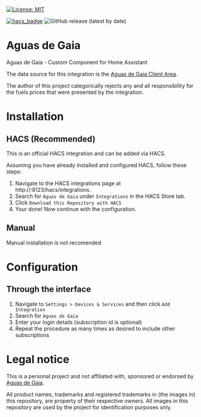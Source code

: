 [![License: MIT](https://img.shields.io/badge/License-MIT-yellow.svg)](https://opensource.org/licenses/MIT)

[![hacs_badge](https://img.shields.io/badge/HACS-Custom-41BDF5.svg?style=for-the-badge)](https://github.com/hacs/integration)
![GitHub release (latest by date)](https://img.shields.io/github/v/release/zerolo/aguasgaiaHA?style=for-the-badge)


# Aguas de Gaia
Aguas de Gaia  - Custom Component for Home Assistant

The data source for this integration is the [Aguas de Gaia Client Area](https://portal.ucloud.cgi.com/uPortal2/gaia/index.html#/login).

The author of this project categorically rejects any and all responsibility for the fuels prices that were presented by the integration.

# Installation
## HACS (Recommended)
This is an official HACS integration and can be added via HACS.

Assuming you have already installed and configured HACS, follow these steps:

1. Navigate to the HACS integrations page at http://<your-home-assistant>:8123/hacs/integrations.
2. Search for `Aguas de Gaia` under `Integrations` in the HACS Store tab.
3. Click `Download this Repository with HACS`
4. Your done! Now continue with the configuration.

## Manual
Manual installation is not recomended

# Configuration

## Through the interface
1. Navigate to `Settings > Devices & Services` and then click `Add Integration`
2. Search for `Aguas de Gaia`
4. Enter your login details (subscription id is optional)
5. Repeat the procedure as many times as desired to include other subscriptions



# Legal notice
This is a personal project and not affiliated with, sponsored or endorsed by [Aguas de Gaia](https://www.aguasgaia.pt/).

All product names, trademarks and registered trademarks in (the images in) this repository, are property of their respective owners. All images in this repository are used by the project for identification purposes only.
